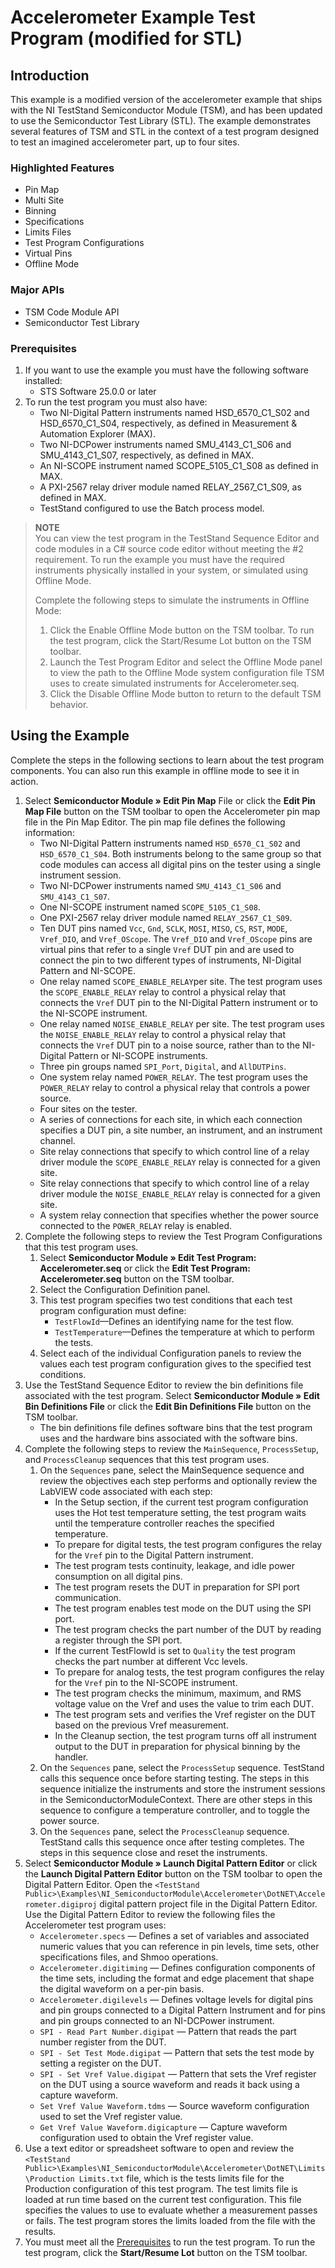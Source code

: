 # Accelerometer Example Test Program (modified for STL)

## Introduction

This example is a modified version of the accelerometer example that ships with the NI TestStand Semiconductor Module (TSM), and has been updated to use the Semiconductor Test Library (STL).
The example demonstrates several features of TSM and STL in the context of a test program designed to test an imagined accelerometer part, up to four sites.

### Highlighted Features

- Pin Map
- Multi Site
- Binning
- Specifications
- Limits Files
- Test Program Configurations
- Virtual Pins
- Offline Mode

### Major APIs

- TSM Code Module API
- Semiconductor Test Library

### Prerequisites

1. If you want to use the example you must have the following software installed:
   - STS Software 25.0.0 or later
2. To run the test program you must also have:
   - Two NI-Digital Pattern instruments named HSD_6570_C1_S02 and HSD_6570_C1_S04, respectively, as defined in Measurement & Automation Explorer (MAX).
   - Two NI-DCPower instruments named SMU_4143_C1_S06 and SMU_4143_C1_S07, respectively, as defined in MAX.
   - An NI-SCOPE instrument named SCOPE_5105_C1_S08 as defined in MAX.
   - A PXI-2567 relay driver module named RELAY_2567_C1_S09, as defined in MAX.
   - TestStand configured to use the Batch process model.

> **NOTE** \
> You can view the test program in the TestStand Sequence Editor and code modules in a C# source code editor without meeting the #2 requirement.
> To run the example you must have the required instruments physically installed in your system, or simulated using Offline Mode.
>
> Complete the following steps to simulate the instruments in Offline Mode:
>
> 1. Click the Enable Offline Mode button  on the TSM toolbar. To run the test program, click the Start/Resume Lot button on the TSM toolbar.
> 2. Launch the Test Program Editor and select the Offline Mode panel to view the path to the Offline Mode system configuration file TSM uses to create simulated instruments for Accelerometer.seq.
> 3. Click the Disable Offline Mode button to return to the default TSM behavior.

## Using the Example

Complete the steps in the following sections to learn about the test program components. You can also run this example in offline mode to see it in action.

1. Select **Semiconductor Module » Edit Pin Map** File or click the **Edit Pin Map File** button on the TSM toolbar to open the Accelerometer pin map file in the Pin Map Editor.
The pin map file defines the following information:
   - Two NI-Digital Pattern instruments named `HSD_6570_C1_S02` and `HSD_6570_C1_S04`. Both instruments belong to the same group so that code modules can access all digital pins on the tester using a single instrument session.
   - Two NI-DCPower instruments named `SMU_4143_C1_S06` and `SMU_4143_C1_S07`.
   - One NI-SCOPE instrument named `SCOPE_5105_C1_S08`.
   - One PXI-2567 relay driver module named `RELAY_2567_C1_S09`.
   - Ten DUT pins named `Vcc`, `Gnd`, `SCLK`, `MOSI`, `MISO`, `CS`, `RST`, `MODE`, `Vref_DIO`, and `Vref_OScope`. The `Vref_DIO` and `Vref_OScope` pins are virtual pins that refer to a single `Vref` DUT pin and are used to connect the pin to two different types of instruments, NI-Digital Pattern and NI-SCOPE.
   - One relay named `SCOPE_ENABLE_RELAY`per site. The test program uses the `SCOPE_ENABLE_RELAY` relay to control a physical relay that connects the `Vref` DUT pin to the NI-Digital Pattern instrument or to the NI-SCOPE instrument.
   - One relay named `NOISE_ENABLE_RELAY` per site. The test program uses the `NOISE_ENABLE_RELAY` relay to control a physical relay that connects the `Vref` DUT pin to a noise source, rather than to the NI-Digital Pattern or NI-SCOPE instruments.
   - Three pin groups named `SPI_Port`, `Digital`, and `AllDUTPins`.
   - One system relay named `POWER_RELAY`. The test program uses the `POWER_RELAY` relay to control a physical relay that controls a power source.
   - Four sites on the tester.
   - A series of connections for each site, in which each connection specifies a DUT pin, a site number, an instrument, and an instrument channel.
   - Site relay connections that specify to which control line of a relay driver module the `SCOPE_ENABLE_RELAY` relay is connected for a given site.
   - Site relay connections that specify to which control line of a relay driver module the `NOISE_ENABLE_RELAY` relay is connected for a given site.
   - A system relay connection that specifies whether the power source connected to the `POWER_RELAY` relay is enabled.
2. Complete the following steps to review the Test Program Configurations that this test program uses.
   1. Select **Semiconductor Module » Edit Test Program: Accelerometer.seq** or click the **Edit Test Program: Accelerometer.seq** button on the TSM toolbar.
   2. Select the Configuration Definition panel.
   3. This test program specifies two test conditions that each test program configuration must define:
       - `TestFlowId`—Defines an identifying name for the test flow.
       - `TestTemperature`—Defines the temperature at which to perform the tests.
   4. Select each of the individual Configuration panels to review the values each test program configuration gives to the specified test conditions.
3. Use the TestStand Sequence Editor to review the bin definitions file associated with the test program. Select **Semiconductor Module » Edit Bin Definitions File** or click the **Edit Bin Definitions File** button on the TSM toolbar.
   - The bin definitions file defines software bins that the test program uses and the hardware bins associated with the software bins.
4. Complete the following steps to review the `MainSequence`, `ProcessSetup`, and `ProcessCleanup` sequences that this test program uses.
   1. On the `Sequences` pane, select the MainSequence sequence and review the objectives each step performs and optionally review the LabVIEW code associated with each step:
      - In the Setup section, if the current test program configuration uses the Hot test temperature setting, the test program waits until the temperature controller reaches the specified temperature.
      - To prepare for digital tests, the test program configures the relay for the `Vref` pin to the Digital Pattern instrument.
      - The test program tests continuity, leakage, and idle power consumption on all digital pins.
      - The test program resets the DUT in preparation for SPI port communication.
      - The test program enables test mode on the DUT using the SPI port.
      - The test program checks the part number of the DUT by reading a register through the SPI port.
      - If the current TestFlowId is set to `Quality` the test program checks the part number at different Vcc levels.
      - To prepare for analog tests, the test program configures the relay for the `Vref` pin to the NI-SCOPE instrument.
      - The test program checks the minimum, maximum, and RMS voltage value on the Vref and uses the value to trim each DUT.
      - The test program sets and verifies the Vref register on the DUT based on the previous Vref measurement.
      - In the Cleanup section, the test program turns off all instrument output to the DUT in preparation for physical binning by the handler.
   2. On the `Sequences` pane, select the `ProcessSetup` sequence. TestStand calls this sequence once before starting testing. The steps in this sequence initialize the instruments and store the instrument sessions in the SemiconductorModuleContext. There are other steps in this sequence to configure a temperature controller, and to toggle the power source.
   3. On the `Sequences` pane, select the `ProcessCleanup` sequence. TestStand calls this sequence once after testing completes. The steps in this sequence close and reset the instruments.
5. Select **Semiconductor Module » Launch Digital Pattern Editor** or click the **Launch Digital Pattern Editor** button on the TSM toolbar to open the Digital Pattern Editor. Open the `<TestStand Public>\Examples\NI_SemiconductorModule\Accelerometer\DotNET\Accelerometer.digiproj` digital pattern project file in the Digital Pattern Editor. Use the Digital Pattern Editor to review the following files the Accelerometer test program uses:
   - `Accelerometer.specs` — Defines a set of variables and associated numeric values that you can reference in pin levels, time sets, other specifications files, and Shmoo operations.
   - `Accelerometer.digitiming` — Defines configuration components of the time sets, including the format and edge placement that shape the digital waveform on a per-pin basis.
   - `Accelerometer.digilevels` — Defines voltage levels for digital pins and pin groups connected to a Digital Pattern Instrument and for pins and pin groups connected to an NI-DCPower instrument.
   - `SPI - Read Part Number.digipat` — Pattern that reads the part number register from the DUT.
   - `SPI - Set Test Mode.digipat` — Pattern that sets the test mode by setting a register on the DUT.
   - `SPI - Set Vref Value.digipat` — Pattern that sets the Vref register on the DUT using a source waveform and reads it back using a capture waveform.
   - `Set Vref Value Waveform.tdms` — Source waveform configuration used to set the Vref register value.
   - `Get Vref Value Waveform.digicapture` — Capture waveform configuration used to obtain the Vref register value.
6. Use a text editor or spreadsheet software to open and review the `<TestStand Public>\Examples\NI_SemiconductorModule\Accelerometer\DotNET\Limits\Production Limits.txt` file, which is the tests limits file for the Production configuration of this test program. The test limits file is loaded at run time based on the current test configuration. This file specifies the values to use to evaluate whether a measurement passes or fails. The test program stores the limits loaded from the file with the results.
7. You must meet all the [Prerequisites](#prerequisites) to run the test program. To run the test program, click the **Start/Resume Lot** button on the TSM toolbar.
